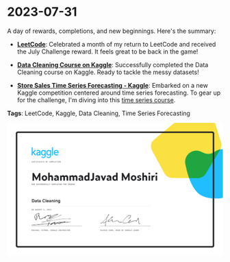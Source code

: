 # 2023-07-31

A day of rewards, completions, and new beginnings. Here's the summary:

- **[LeetCode](https://leetcode.com/MJMTG/)**: Celebrated a month of my return to LeetCode and received the July Challenge reward. It feels great to be back in the game!

- **[Data Cleaning Course on Kaggle](https://www.kaggle.com/learn/certification/mjmthegreat/data-cleaning)**: Successfully completed the Data Cleaning course on Kaggle. Ready to tackle the messy datasets!

- **[Store Sales Time Series Forecasting - Kaggle](https://www.kaggle.com/competitions/store-sales-time-series-forecasting)**: Embarked on a new Kaggle competition centered around time series forecasting. To gear up for the challenge, I'm diving into this [time series course](https://www.kaggle.com/learn/time-series).

**Tags**: LeetCode, Kaggle, Data Cleaning, Time Series Forecasting

![](/Source/MohammadJavad%20Moshiri%20-%20Data%20Cleaning.png)